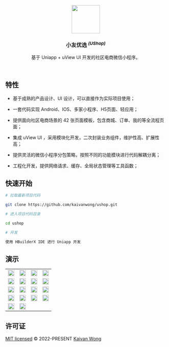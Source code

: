 <p align="center">
  <img width="88px" src="./static/app/logo.png" />
</p>

<h3 align="center"><b>小友优选</b> <sup><em>(UShop)</em></sup></h3>

<p align="center">基于 Uniapp + uView UI 开发的社区电商微信小程序。</p>

<br/>

## 特性

- 基于成熟的产品设计、UI 设计，可以直接作为实际项目使用；

- 一套代码实现 Android、IOS、多家小程序、H5页面、轻应用；

- 提供面向社区电商场景的 42 张页面模板，包含商城、订单、我的等全流程页面；

- 集成 uView UI ，采用模块化开发，二次封装业务组件，维护性高、扩展性高；

- 提供灵活的微信小程序分包策略，按照不同的功能模块进行代码解耦分离；

- 工程化开发，提供网络请求、缓存、全局状态管理等工具函数；

## 快速开始

```sh
# 拉取最新项目代码

git clone https://github.com/kaivanwong/ushop.git

# 进入项目代码目录

cd ushop

# 开发

使用 HBuilderX IDE 进行 Uniapp 开发
```

## 演示

<table>
	<tr>
		<td><img width="100%" src="https://github.com/template-app/community-shop/blob/main/.github/assets/login.jpg?raw=true" /></td>
		<td><img width="100%" src="https://github.com/template-app/community-shop/blob/main/.github/assets/home.jpg?raw=true" /></td>
		<td><img width="100%" src="https://github.com/template-app/community-shop/blob/main/.github/assets/city-list.jpg?raw=true" /></td>
		<td><img width="100%" src="https://github.com/template-app/community-shop/blob/main/.github/assets/shop-home.jpg?raw=true" /></td>
	</tr>
	<tr>
		<td><img width="100%" src="https://github.com/template-app/community-shop/blob/main/.github/assets/community.jpg?raw=true" /></td>
		<td><img width="100%" src="https://github.com/template-app/community-shop/blob/main/.github/assets/mine.jpg?raw=true" /></td>
		<td><img width="100%" src="https://github.com/template-app/community-shop/blob/main/.github/assets/shop-detail.jpg?raw=true" /></td>
		<td><img width="100%" src="https://github.com/template-app/community-shop/blob/main/.github/assets/shop-cart.jpg?raw=true" /></td>
	</tr>
	<tr>
		<td><img width="100%" src="https://github.com/template-app/community-shop/blob/main/.github/assets/order-pay.jpg?raw=true" /></td>
		<td><img width="100%" src="https://github.com/template-app/community-shop/blob/main/.github/assets/order-list.jpg?raw=true" /></td>
		<td><img width="100%" src="https://github.com/template-app/community-shop/blob/main/.github/assets/order-after-sale.jpg?raw=true" /></td>
		<td><img width="100%" src="https://github.com/template-app/community-shop/blob/main/.github/assets/address.jpg?raw=true" /></td>
	</tr>
	<tr>
		<td><img width="100%" src="https://github.com/template-app/community-shop/blob/main/.github/assets/publish-community.jpg?raw=true" /></td>
		<td><img width="100%" src="https://github.com/template-app/community-shop/blob/main/.github/assets/publish-post.jpg?raw=true" /></td>
		<td><img width="100%" src="https://github.com/template-app/community-shop/blob/main/.github/assets/address.jpg?raw=true" /></td>
		<td><img width="100%" src="https://github.com/template-app/community-shop/blob/main/.github/assets/mine-list.jpg?raw=true" /></td>
	</tr>
	<tr>
		<td><img width="100%" src="https://github.com/template-app/community-shop/blob/main/.github/assets/order-express.jpg?raw=true" /></td>
		<td><img width="100%" src="https://github.com/template-app/community-shop/blob/main/.github/assets/post.jpg?raw=true" /></td>
		<td></td>
		<td></td>
	</tr>
</table>

## 许可证

[MIT licensed](./LICENSE) © 2022-PRESENT [Kaivan Wong](https://github.com/kaivanwong)
